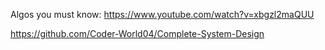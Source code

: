 Algos you must know:
https://www.youtube.com/watch?v=xbgzl2maQUU

https://github.com/Coder-World04/Complete-System-Design

